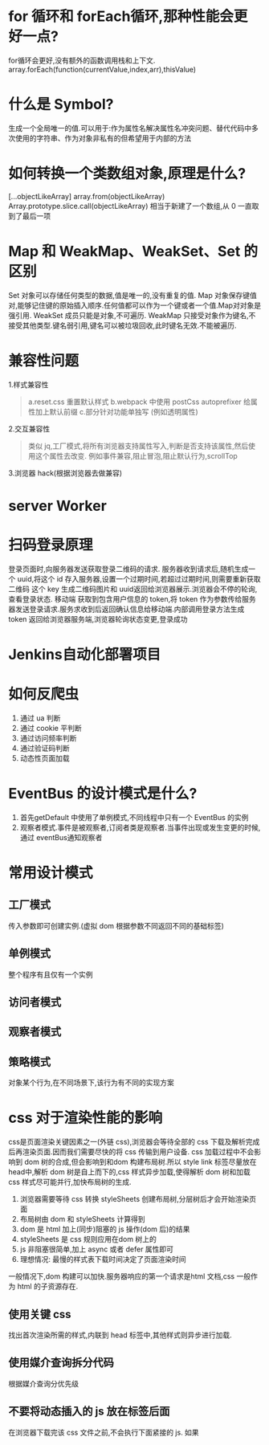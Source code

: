 # for 循环和 forEach循环,那种性能会更好一点?  
  for循环会更好,没有额外的函数调用栈和上下文. array.forEach(function(currentValue,index,arr),thisValue)
# 什么是 Symbol?
生成一个全局唯一的值.可以用于:作为属性名解决属性名冲突问题、替代代码中多次使用的字符串、作为对象非私有的但希望用于内部的方法
# 如何转换一个类数组对象,原理是什么?
[...objectLikeArray] array.from(objectLikeArray) 
Array.prototype.slice.call(objectLikeArray)
相当于新建了一个数组,从 0 一直取到了最后一项
# Map 和 WeakMap、WeakSet、Set 的区别
  Set 对象可以存储任何类型的数据,值是唯一的,没有重复的值.
  Map 对象保存键值对,能够记住键的原始插入顺序.任何值都可以作为一个键或者一个值.Map对对象是强引用.
  WeakSet 成员只能是对象,不可遍历.
  WeakMap 只接受对象作为键名,不接受其他类型.键名弱引用,键名可以被垃圾回收,此时键名无效.不能被遍历.
# 兼容性问题
  1.样式兼容性  
  > a.reset.css 重置默认样式
    b.webpack 中使用 postCss autoprefixer 给属性加上默认前缀
    c.部分针对功能单独写 (例如透明属性)

  2.交互兼容性
  > 类似 jq,工厂模式,将所有浏览器支持属性写入,判断是否支持该属性,然后使用这个属性去改变.
    例如事件兼容,阻止冒泡,阻止默认行为,scrollTop

  3.浏览器 hack(根据浏览器去做兼容)
# server Worker
# 扫码登录原理
登录页面时,向服务器发送获取登录二维码的请求.
服务器收到请求后,随机生成一个 uuid,将这个 id 存入服务器,设置一个过期时间,若超过过期时间,则需要重新获取二维码
这个 key 生成二维码图片和 uuid返回给浏览器展示.浏览器会不停的轮询,查看登录状态.
移动端 获取到包含用户信息的 token,将 token 作为参数传给服务器发送登录请求.服务求收到后返回确认信息给移动端.内部调用登录方法生成 token 返回给浏览器服务端,浏览器轮询状态变更,登录成功

# Jenkins自动化部署项目
# 如何反爬虫
1. 通过 ua 判断
2. 通过 cookie 平判断
3. 通过访问频率判断
4. 通过验证码判断
5. 动态性页面加载

# EventBus 的设计模式是什么?
1. 首先getDefault 中使用了单例模式,不同线程中只有一个 EventBus 的实例
2. 观察者模式.事件是被观察者,订阅者类是观察者.当事件出现或发生变更的时候,通过 eventBus通知观察者
# 常用设计模式
## 工厂模式
传入参数即可创建实例.(虚拟 dom 根据参数不同返回不同的基础标签)
## 单例模式
整个程序有且仅有一个实例
## 访问者模式
## 观察者模式
## 策略模式
对象某个行为,在不同场景下,该行为有不同的实现方案
# css 对于渲染性能的影响
 css是页面渲染关键因素之一(外链 css),浏览器会等待全部的 css 下载及解析完成后再渲染页面.因而我们需要尽快的将 css 传输到用户设备.
 css 加载过程中不会影响到 dom 树的合成,但会影响到和dom 构建布局树.所以 style link 标签尽量放在 head中,解析 dom 树是自上而下的,css 样式异步加载,使得解析 dom 树和加载 css 样式尽可能并行,加快布局树的生成.

1. 浏览器需要等待 css 转换 styleSheets 创建布局树,分层树后才会开始渲染页面
2. 布局树由 dom 和 styleSheets 计算得到
3. dom 是 html 加上(同步)阻塞的 js 操作(dom 后)的结果
4. styleSheets 是 css 规则应用在dom 树上的
5. js 非阻塞很简单,加上 async 或者 defer 属性即可
6. 理想情况: 最慢的样式表下载时间决定了页面渲染时间

一般情况下,dom 构建可以加快.服务器响应的第一个请求是html 文档,css 一般作为 html 的子资源存在.
## 使用关键 css 
找出首次渲染所需的样式,内联到 head 标签中,其他样式则异步进行加载.
## 使用媒介查询拆分代码
根据媒介查询分优先级
## 不要将动态插入的 js 放在<link>标签后面
在浏览器下载完该 css 文件之前,不会执行下面紧接的 js.
如果<script>中的代码不依赖 css,把它们放在样式表之前.
# export 和 export default 的区别
```js
// export
export let a= 'a'
```
export default 规定模块的默认对外接口,在同一个模块只能出现一次.

# 框架的设计思路
react是一个重运行时的框架,数据变化后通过操作虚拟 dom,帮我们解决跨平台和兼容性的问题,得出最小操作行为.这些全部都是运行时操作的.
vue 保留了虚拟 dom,但是会通过响应式去控制虚拟 dom 的颗粒度,在预编译中,又做了足够多的性能优化,处理了按需加载.
Svelte 是一个重编译的框架,我们只需要写模板和数据.经过 Svelte 的编译和预处理,代码会帮我们解析成原生的 dom 操作(省去虚拟 dom 对比的方法).未使用的功能不会出现在编译后的代码.
SolidJS 类似于 Svelte.通过订阅发布触发响应的 createEffect 回调.执行具体的 dom 方法.内部的状态具有原子性,状态相互之间有依赖关系,形成局部的依赖图.改变一个状态后,依赖图中其他状态也会发生改变.它与 Svelte 最大区别是取消了脏检查.
## 编译时优化
传统 vdom 的 diff 算法总归要按照 vdom 树层级结构一层一层遍历,所有diff 性能会和模板大小成正比.与动态节点的数量无关,在一些组件整个模板内只有少量动态节点的情况下,这些遍历都是性能的浪费.在diff 阶段跳过静态内容,就可以避免无用的 dom 树遍历和对比了.

## 运行时
react 思路纯 js 写法,这种方式非常灵活.但是,这也使他在编译时难做太多的事情.react 优化主要在运行时.例如 fiber 架构空闲帧工作,减少用户对延迟的感知.利用_processPendingState 函数合并 state 暂存队列.最后返回一个合并后的 state.


# 前端性能优化
## 优化渲染位置
1. css、js 的写入位置(css 阻塞html 的渲染和 js 的执行,js 会阻塞 html 的解析和渲染)
2. 延迟加载部分第三方包
## 减少首屏资源大小
3. 资源压缩
4. 减少重排重绘
5. 合理利用路由懒加载
6. 资源在服务端配置开启 gzip
7. 使用 tiny 压缩图片,图片的懒加载
8. 组件库按需加载
9. 使用最新的打包工具
## 减少网络消耗
10. 资源放在 cdn 上,在 cdn 上设置http 缓存(建议只做在cdn上,应用服务器不使用缓存,带 hash 可以加)
11. 资源合并(浏览器最多对同域名进行 6 个请求,公用资源打包合并,不对业务代码合并)
12. 对资源做 preload(提前加载当前页面用到的资源) 和 prefetch(提前加载下个页面用到的资源).
13. 使用多域名进行更多的请求
14. 对域名进行 dns 预解析.

# 向下兼容方案
 1. 通过配置 babel core-js 插件,在 babelrc 配置 preset-env 指定 corejs 代码
 2. 渐进增强和优雅降级
 针对低版本浏览器构建页面保证基础功能的完善.或者构建完成的公司再去针对低版本浏览器兼容.
 ## 兼容性考虑
 1.兼容性: 是否常见语法都能支持兼容转换
 2.易用性: 能够很方便的接入现有开发体系中
 3.通用性和持续性

 # MVVM 框架和 MVC 框架的差别
 基本没差别,唯一的差别是 MVVM 实现了双向绑定
 # 前端线上页面泄漏如何处理?
 performance.memory 监控 totalMemory 和 useMemory

# 对Typescript 的理解
是 js 的一个超集,对 js 语法的扩展,提供了 js 不具备的类型系统和对 ES6 的支持.
是一种静态类型检查的语言,提供了类型注解.在代码编译阶段就可以检查出数据类型的错误.
拥有类型推断、类型批注、接口、模块、泛型、重载等功能.
# react 中难以解决的问题
使用 hooks的闭包的问题,子组件更新导致的父组件更新问题,

# JavaScript 中几种迭代语法在 Chrome 等现代浏览器中的性能差异
for-in 性能明显慢于其他几种循环,每次迭代操作都回去搜索原型或者原型属性,产生额外的开销.
# 如何实现组件拖动
给需要拖动的组件设置draggable属性.
设置onDragStart触发,开始拖动元素触发.
ondrag 元素正在拖动时触发
ondrop 拖动元素放置目标区域触发
ondragend 完成拖动触发
# 虚拟列表滚动过快导致的白屏问题
使用requestAnimationFrame,通过系统决定调用的时机.保证每次页面更新的时候只执行一次.不会丢帧的情况发生

# js 上传功能
在input type 为 file, js onchange 事件下,能获取到 files 属性.将读取到的 file对象封装成 formData 对象.多个文件的话则需要循环 files 让formData 对象 append 进去.



# 前端工程化的理解
就是将我们的前端项目进行一个分析、,上去达到提高效率、降低成本、保证质量.通过一系列上的规范、流程、工具打到研发提效、自动化、保障质量、服务稳定、预警监控等等.工程化是对项目的整体规划和架构.工具只是实现这种规划和架构的手段.功能上细分可以是: 开发、构建、部署、性能和一个规范化上.
# 页面加载慢问题定位
1. newwork 资源请求
2. webpack-bundle-analyzer 查看 boundle 模块大小.减小加载时长
3. 去看 performance 模块.查看网页性能指标.首次有内容渲染、最大内容绘制时间、fps 是否正常
4. 查看 performanceNavigationTiming 各个阶段的响应时间.确认加载卸载文档用时
  
# 修改node_modules中文件
1. 通过webpack alias去替换链接
2. 通过patch-package修改

# 阻止事件捕获和冒泡
adEventListener第三个参数是在捕获还是冒泡阶段触发.
stopPropagation 和 stopImmediatePropagation 两个方法.前置这会阻止冒泡或者是捕获,后者还会阻止该元素其他事件发生